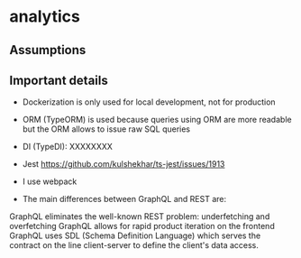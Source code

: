 # analytics

## Assumptions

## Important details

- Dockerization is only used for local development, not for production

- ORM (TypeORM) is used because queries using ORM are more readable but the ORM allows to issue raw SQL queries

- DI (TypeDI): XXXXXXXX

- Jest https://github.com/kulshekhar/ts-jest/issues/1913

- I use webpack

- The main differences between GraphQL and REST are:

GraphQL eliminates the well-known REST problem: underfetching and overfetching
GraphQL allows for rapid product iteration on the frontend
GraphQL uses SDL (Schema Definition Language) which serves the contract on the line client-server to define the client's data access.
